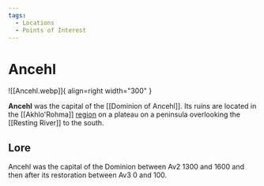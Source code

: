 ```yaml
---
tags:
  - Locations
  - Points of Interest
---
```


# Ancehl

![[Ancehl.webp]]{ align=right width="300" }

**Ancehl** was the capital of the [[Dominion of Ancehl]]. Its ruins are located in the [[Akhlo'Rohma]] [region](/Regions) on a plateau on a peninsula overlooking the [[Resting River]] to the south.

## Lore

Ancehl was the capital of the Dominion between Av2 1300 and 1600 and then after its restoration between Av3 0 and 100.
